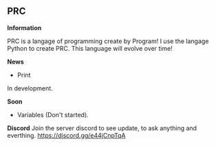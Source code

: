 ## PRC

__Information__


PRC is a langage of programming create by Program!
I use the langage Python to create PRC.
This language will evolve over time!


__News__

* Print

In development.



__Soon__
* Variables
(Don't started).



__Discord__
Join the server discord to see update, to ask anything and everthing.
https://discord.gg/e44jCnpTqA
